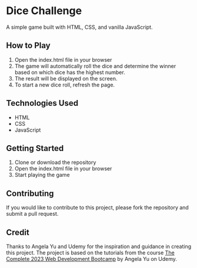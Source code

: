 # Dice Challenge

A simple game built with HTML, CSS, and vanilla JavaScript.

## How to Play

1. Open the index.html file in your browser
2. The game will automatically roll the dice and determine the winner based on which dice has the highest number.
3. The result will be displayed on the screen.
4. To start a new dice roll, refresh the page.

## Technologies Used

- HTML
- CSS
- JavaScript

## Getting Started

1. Clone or download the repository
2. Open the index.html file in your browser
3. Start playing the game

## Contributing

If you would like to contribute to this project, please fork the repository and submit a pull request.

## Credit

Thanks to Angela Yu and Udemy for the inspiration and guidance in creating this project. The project is based on the tutorials from the course <a href='https://www.udemy.com/course/the-complete-web-development-bootcamp/' target='_blank'>The Complete 2023 Web Development Bootcamp</a> by Angela Yu on Udemy.
